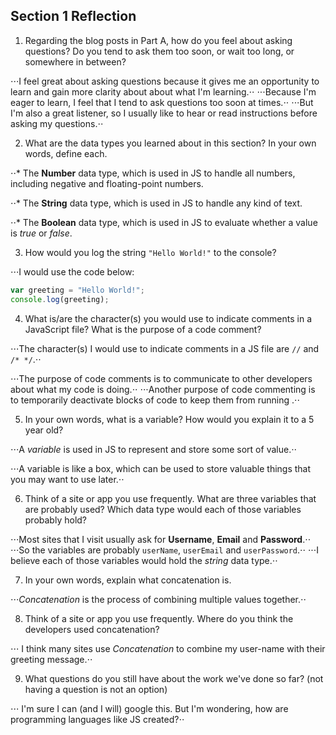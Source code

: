 ## Section 1 Reflection

1. Regarding the blog posts in Part A, how do you feel about asking questions? Do you tend to ask them too soon, or wait too long, or somewhere in between?

⋅⋅⋅I feel great about asking questions because it gives me an opportunity to learn and gain more clarity about about what I'm learning.⋅⋅
⋅⋅⋅Because I'm eager to learn, I feel that I tend to ask questions too soon at times.⋅⋅
⋅⋅⋅But I'm also a great listener, so I usually like to hear or read instructions before asking my questions.⋅⋅

2. What are the data types you learned about in this section? In your own words, define each.

⋅⋅* The **Number** data type, which is used in JS to handle all numbers, including negative and floating-point numbers.

⋅⋅* The **String** data type, which is used in JS to handle any kind of text.

⋅⋅* The **Boolean** data type, which is used in JS to evaluate whether a value is *true* or *false*.

3. How would you log the string `"Hello World!"` to the console?

⋅⋅⋅I would use the code below:

```javascript
var greeting = "Hello World!";
console.log(greeting);
```

4. What is/are the character(s) you would use to indicate comments in a JavaScript file? What is the purpose of a code comment?

⋅⋅⋅The character(s) I would use to indicate comments in a JS file are `//` and `/* */`.⋅⋅

⋅⋅⋅The purpose of code comments is to communicate to other developers about what my code is doing.⋅⋅
⋅⋅⋅Another purpose of code commenting is to temporarily deactivate blocks of code to keep them from running .⋅⋅

5. In your own words, what is a variable? How would you explain it to a 5 year old?

⋅⋅⋅A *variable* is used in JS to represent and store some sort of value.⋅⋅

⋅⋅⋅A variable is like a box, which can be used to store valuable things that you may want to use later.⋅⋅

6. Think of a site or app you use frequently. What are three variables that are probably used? Which data type would each of those variables probably hold?

⋅⋅⋅Most sites that I visit usually ask for **Username**, **Email** and **Password**.⋅⋅
⋅⋅⋅So the variables are probably `userName`, `userEmail` and `userPassword`.⋅⋅
⋅⋅⋅I believe each of those variables would hold the *string* data type.⋅⋅

7. In your own words, explain what concatenation is.

⋅⋅⋅*Concatenation* is the process of combining multiple values together.⋅⋅


8. Think of a site or app you use frequently. Where do you think the developers used concatenation?

⋅⋅⋅ I think many sites use *Concatenation* to combine my user-name with their greeting message.⋅⋅

9. What questions do you still have about the work we've done so far? (not having a question is not an option)

⋅⋅⋅ I'm sure I can (and I will) google this. But I'm wondering, how are programming languages like JS created?⋅⋅
